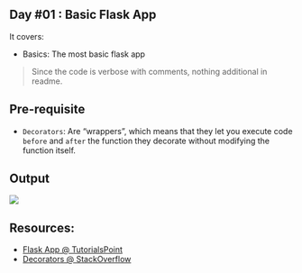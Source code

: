 ## Day #01 : Basic Flask App
It covers:
- Basics: The most basic flask app

> Since the code is verbose with comments, nothing additional in readme.

## Pre-requisite
- `Decorators`: Are “wrappers”, which means that they let you execute code `before` and `after` the function they decorate without modifying the function itself.

## Output
![](https://i.stack.imgur.com/WlVcu.gif)

## Resources:
- [Flask App @ TutorialsPoint](https://www.tutorialspoint.com/flask/flask_application.htm)
- [Decorators @ StackOverflow](https://stackoverflow.com/questions/739654/how-to-make-a-chain-of-function-decorators/1594484#1594484)